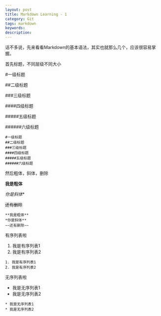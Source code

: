 ```yaml
---
layout: post
title: Markdown Learning - 1
category: Git
tags: markdown
keywords:
description:
---
```

话不多说，先来看看Markdown的基本语法，其实也就那么几个，应该很容易掌握。

首先标题，不同层级不同大小

#一级标题  

##二级标题  

###三级标题  

####四级标题  

#####五级标题  

######六级标题  

```
#一级标题
##二级标题
###三级标题
####四级标题
#####五级标题
######六级标题
```

然后粗体，斜体，删除

**我是粗体**  

*你是斜体**  

~~还有删除~~  

```
**我是粗体**
*你是斜体**
~~还有删除~~
```

有序列表啦  

1. 我是有序列表1
2. 我是有序列表2

```
1. 我是有序列表1
2. 我是有序列表2
```

无序列表啦  

* 我是无序列表1
* 我是无序列表2

```
* 我是无序列表1
* 我是无序列表2
```
